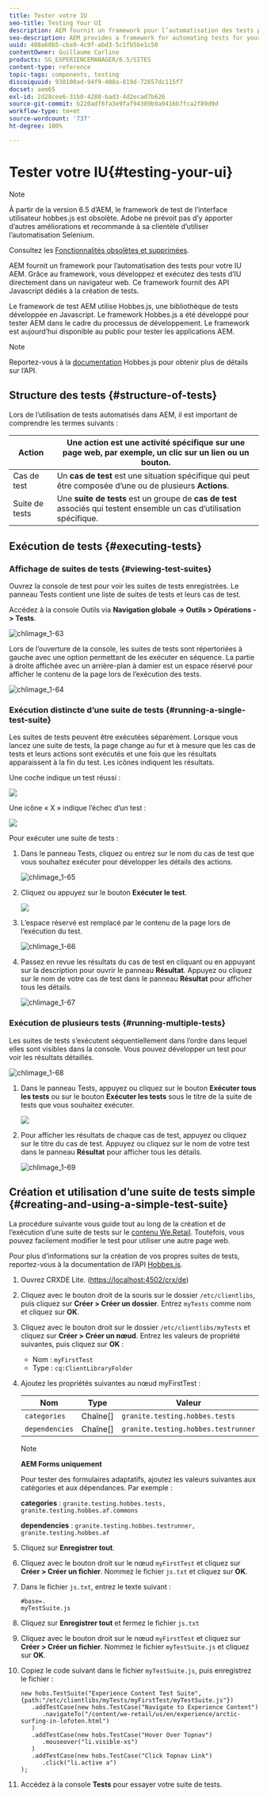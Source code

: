 ```yaml
---
title: Tester votre IU
seo-title: Testing Your UI
description: AEM fournit un framework pour l’automatisation des tests pour votre IU AEM
seo-description: AEM provides a framework for automating tests for your AEM UI
uuid: 408a60b5-cba9-4c9f-abd3-5c1fb5be1c50
contentOwner: Guillaume Carlino
products: SG_EXPERIENCEMANAGER/6.5/SITES
content-type: reference
topic-tags: components, testing
discoiquuid: 938100ad-94f9-408a-819d-72657dc115f7
docset: aem65
exl-id: 2d28cee6-31b0-4288-bad3-4d2ecad7b626
source-git-commit: b220adf6fa3e9faf94389b9a9416b7fca2f89d9d
workflow-type: tm+mt
source-wordcount: '737'
ht-degree: 100%

---
```


# Tester votre IU{#testing-your-ui}

>[!NOTE]
>
>À partir de la version 6.5 d’AEM, le framework de test de l’interface utilisateur hobbes.js est obsolète. Adobe ne prévoit pas d’y apporter d’autres améliorations et recommande à sa clientèle d’utiliser l’automatisation Selenium.
>
>Consultez les [Fonctionnalités obsolètes et supprimées](/help/release-notes/deprecated-removed-features.md). 

AEM fournit un framework pour l’automatisation des tests pour votre IU AEM. Grâce au framework, vous développez et exécutez des tests d’IU directement dans un navigateur web. Ce framework fournit des API Javascript dédiés à la création de tests.

Le framework de test AEM utilise Hobbes.js, une bibliothèque de tests développée en Javascript. Le framework Hobbes.js a été développé pour tester AEM dans le cadre du processus de développement. Le framework est aujourd’hui disponible au public pour tester les applications AEM.

>[!NOTE]
>
>Reportez-vous à la [documentation](https://helpx.adobe.com/fr/experience-manager/6-5/sites/developing/using/reference-materials/test-api/index.html) Hobbes.js pour obtenir plus de détails sur l’API.

## Structure des tests {#structure-of-tests}

Lors de l’utilisation de tests automatisés dans AEM, il est important de comprendre les termes suivants :

| Action | Une **action** est une activité spécifique sur une page web, par exemple, un clic sur un lien ou un bouton. |
|---|---|
| Cas de test | Un **cas de test** est une situation spécifique qui peut être composée d’une ou de plusieurs **Actions**. |
| Suite de tests | Une **suite de tests** est un groupe de **cas de test** associés qui testent ensemble un cas d’utilisation spécifique. |

## Exécution de tests {#executing-tests}

### Affichage de suites de tests {#viewing-test-suites}

Ouvrez la console de test pour voir les suites de tests enregistrées. Le panneau Tests contient une liste de suites de tests et leurs cas de test.

Accédez à la console Outils via **Navigation globale -> Outils > Opérations -> Tests**.

![chlimage_1-63](assets/chlimage_1-63.png)

Lors de l’ouverture de la console, les suites de tests sont répertoriées à gauche avec une option permettant de les exécuter en séquence. La partie à droite affichée avec un arrière-plan à damier est un espace réservé pour afficher le contenu de la page lors de l’exécution des tests.

![chlimage_1-64](assets/chlimage_1-64.png)

### Exécution distincte d’une suite de tests {#running-a-single-test-suite}

Les suites de tests peuvent être exécutées séparément. Lorsque vous lancez une suite de tests, la page change au fur et à mesure que les cas de tests et leurs actions sont exécutés et une fois que les résultats apparaissent à la fin du test. Les icônes indiquent les résultats.

Une coche indique un test réussi :

![](do-not-localize/chlimage_1-2.png)

Une icône « X » indique l’échec d’un test :

![](do-not-localize/chlimage_1-3.png)

Pour exécuter une suite de tests :

1. Dans le panneau Tests, cliquez ou entrez sur le nom du cas de test que vous souhaitez exécuter pour développer les détails des actions.

   ![chlimage_1-65](assets/chlimage_1-65.png)

1. Cliquez ou appuyez sur le bouton **Exécuter le test**.

   ![](do-not-localize/chlimage_1-4.png)

1. L’espace réservé est remplacé par le contenu de la page lors de l’exécution du test.

   ![chlimage_1-66](assets/chlimage_1-66.png)

1. Passez en revue les résultats du cas de test en cliquant ou en appuyant sur la description pour ouvrir le panneau **Résultat**. Appuyez ou cliquez sur le nom de votre cas de test dans le panneau **Résultat** pour afficher tous les détails.

   ![chlimage_1-67](assets/chlimage_1-67.png)

### Exécution de plusieurs tests {#running-multiple-tests}

Les suites de tests s’exécutent séquentiellement dans l’ordre dans lequel elles sont visibles dans la console. Vous pouvez développer un test pour voir les résultats détaillés.

![chlimage_1-68](assets/chlimage_1-68.png)

1. Dans le panneau Tests, appuyez ou cliquez sur le bouton **Exécuter tous les tests** ou sur le bouton **Exécuter les tests** sous le titre de la suite de tests que vous souhaitez exécuter.

   ![](do-not-localize/chlimage_1-5.png)

1. Pour afficher les résultats de chaque cas de test, appuyez ou cliquez sur le titre du cas de test. Appuyez ou cliquez sur le nom de votre test dans le panneau **Résultat** pour afficher tous les détails.

   ![chlimage_1-69](assets/chlimage_1-69.png)

## Création et utilisation d’une suite de tests simple {#creating-and-using-a-simple-test-suite}

La procédure suivante vous guide tout au long de la création et de l’exécution d’une suite de tests sur le [contenu We.Retail](/help/sites-developing/we-retail.md). Toutefois, vous pouvez facilement modifier le test pour utiliser une autre page web.

Pour plus d’informations sur la création de vos propres suites de tests, reportez-vous à la documentation de l’API [Hobbes.js](https://helpx.adobe.com/experience-manager/6-5/sites/developing/using/reference-materials/test-api/index.html).

1. Ouvrez CRXDE Lite. ([https://localhost:4502/crx/de](https://localhost:4502/crx/de))
1. Cliquez avec le bouton droit de la souris sur le dossier `/etc/clientlibs`, puis cliquez sur **Créer > Créer un dossier**. Entrez `myTests` comme nom et cliquez sur **OK**.
1. Cliquez avec le bouton droit sur le dossier `/etc/clientlibs/myTests` et cliquez sur **Créer > Créer un nœud**. Entrez les valeurs de propriété suivantes, puis cliquez sur **OK** :

   * Nom : `myFirstTest`
   * Type : `cq:ClientLibraryFolder`

1. Ajoutez les propriétés suivantes au nœud myFirstTest :

   | Nom | Type | Valeur |
   |---|---|---|
   | `categories` | Chaîne[] | `granite.testing.hobbes.tests` |
   | `dependencies` | Chaîne[] | `granite.testing.hobbes.testrunner` |

   >[!NOTE]
   >
   >**AEM Forms uniquement**
   >
   >
   >Pour tester des formulaires adaptatifs, ajoutez les valeurs suivantes aux catégories et aux dépendances. Par exemple :
   >
   >
   >**categories** : `granite.testing.hobbes.tests, granite.testing.hobbes.af.commons`
   >
   >
   >**dependencies** : `granite.testing.hobbes.testrunner, granite.testing.hobbes.af`

1. Cliquez sur **Enregistrer tout**.
1. Cliquez avec le bouton droit sur le nœud `myFirstTest` et cliquez sur **Créer > Créer un fichier**. Nommez le fichier `js.txt` et cliquez sur **OK**.
1. Dans le fichier `js.txt`, entrez le texte suivant :

   ```
   #base=.
   myTestSuite.js
   ```

1. Cliquez sur **Enregistrer tout** et fermez le fichier `js.txt`
1. Cliquez avec le bouton droit sur le nœud `myFirstTest` et cliquez sur **Créer > Créer un fichier**. Nommez le fichier `myTestSuite.js` et cliquez sur **OK**.
1. Copiez le code suivant dans le fichier `myTestSuite.js`, puis enregistrez le fichier :

   ```
   new hobs.TestSuite("Experience Content Test Suite", {path:"/etc/clientlibs/myTests/myFirstTest/myTestSuite.js"})
      .addTestCase(new hobs.TestCase("Navigate to Experience Content")
         .navigateTo("/content/we-retail/us/en/experience/arctic-surfing-in-lofoten.html")
      )
      .addTestCase(new hobs.TestCase("Hover Over Topnav")
         .mouseover("li.visible-xs")
      )
      .addTestCase(new hobs.TestCase("Click Topnav Link")
         .click("li.active a")
   );
   ```

1. Accédez à la console **Tests** pour essayer votre suite de tests.
